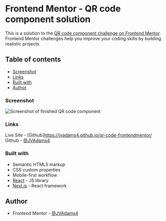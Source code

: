 # Frontend Mentor - QR code component solution

This is a solution to the [QR code component challenge on Frontend Mentor](https://www.frontendmentor.io/challenges/qr-code-component-iux_sIO_H). Frontend Mentor challenges help you improve your coding skills by building realistic projects. 

## Table of contents
  - [Screenshot](#screenshot)
  - [Links](#links)
  - [Built with](#built-with)
- [Author](#author)



### Screenshot

![Screenshot of finished QR code component](./finished-screenshot.png)


### Links
Live Site - [Github]https://jvadams4.github.io/qr-code-frontendmentor/
Github - [@JVAdams4](https://github.com/JVAdams4)

### Built with

- Semantic HTML5 markup
- CSS custom properties
- Mobile-first workflow
- [React](https://reactjs.org/) - JS library
- [Next.js](https://nextjs.org/) - React framework


## Author
- Frontend Mentor - [@JVAdams4](https://www.frontendmentor.io/profile/JVAdams4)
